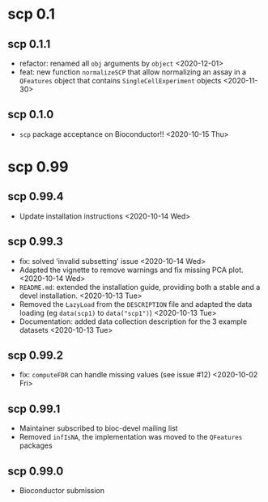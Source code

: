 # scp 0.1

## scp 0.1.1

- refactor: renamed all `obj` arguments by `object`
  <2020-12-01>
- feat: new function `normalizeSCP` that allow normalizing an assay in a 
  `QFeatures` object that contains `SingleCellExperiment` objects
  <2020-11-30>

## scp 0.1.0

- `scp` package acceptance on Bioconductor!!
  <2020-10-15 Thu>

# scp 0.99

## scp 0.99.4

- Update installation instructions <2020-10-14 Wed>

## scp 0.99.3

- fix: solved 'invalid subsetting' issue
  <2020-10-14 Wed>
- Adapted the vignette to remove warnings and fix missing PCA plot.
  <2020-10-14 Wed>
- `README.md`: extended the installation guide, providing both a 
  stable and a devel installation. <2020-10-13 Tue>
- Removed the `LazyLoad` from the `DESCRIPTION` file and adapted the 
  data loading (eg `data(scp1)` to `data("scp1")`)
  <2020-10-13 Tue>
- Documentation: added data collection description for the 3 example 
  datasets
  <2020-10-13 Tue>

## scp 0.99.2

- fix: `computeFDR` can handle missing values (see issue #12)
  <2020-10-02 Fri>

## scp 0.99.1

- Maintainer subscribed to bioc-devel mailing list
- Removed `infIsNA`, the implementation was moved to the `QFeatures` 
packages

## scp 0.99.0

- Bioconductor submission
